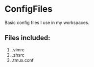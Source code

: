 # ConfigFiles
Basic config files I use in my workspaces. 

## Files included:
1. .vimrc
1. .zhsrc
1. .tmux.conf
